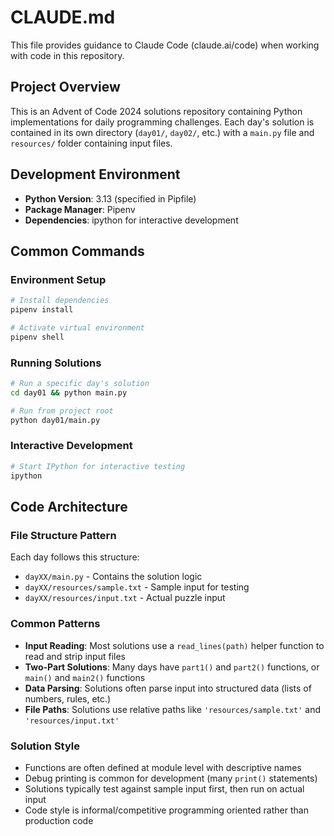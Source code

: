 # CLAUDE.md

This file provides guidance to Claude Code (claude.ai/code) when working with code in this repository.

## Project Overview

This is an Advent of Code 2024 solutions repository containing Python implementations for daily programming challenges. Each day's solution is contained in its own directory (`day01/`, `day02/`, etc.) with a `main.py` file and `resources/` folder containing input files.

## Development Environment

- **Python Version**: 3.13 (specified in Pipfile)
- **Package Manager**: Pipenv
- **Dependencies**: ipython for interactive development

## Common Commands

### Environment Setup
```bash
# Install dependencies
pipenv install

# Activate virtual environment
pipenv shell
```

### Running Solutions
```bash
# Run a specific day's solution
cd day01 && python main.py

# Run from project root
python day01/main.py
```

### Interactive Development
```bash
# Start IPython for interactive testing
ipython
```

## Code Architecture

### File Structure Pattern
Each day follows this structure:
- `dayXX/main.py` - Contains the solution logic
- `dayXX/resources/sample.txt` - Sample input for testing
- `dayXX/resources/input.txt` - Actual puzzle input

### Common Patterns
- **Input Reading**: Most solutions use a `read_lines(path)` helper function to read and strip input files
- **Two-Part Solutions**: Many days have `part1()` and `part2()` functions, or `main()` and `main2()` functions
- **Data Parsing**: Solutions often parse input into structured data (lists of numbers, rules, etc.)
- **File Paths**: Solutions use relative paths like `'resources/sample.txt'` and `'resources/input.txt'`

### Solution Style
- Functions are often defined at module level with descriptive names
- Debug printing is common for development (many `print()` statements)
- Solutions typically test against sample input first, then run on actual input
- Code style is informal/competitive programming oriented rather than production code